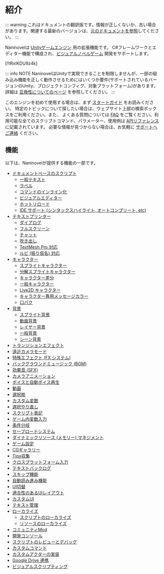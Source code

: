 # 紹介

::: warning
これはドキュメントの翻訳版です。情報が正しくないか、古い場合があります。関連する最新のバージョンは、[元のドキュメントを参照](/guide/)してください。
:::

Naninovelは [Unityゲームエンジン](https://unity.com/ja) 用の拡張機能です。 C#フレームワークとエディター機能で構成され、[ビジュアルノベルゲーム](https://ja.wikipedia.org/wiki/%E3%83%93%E3%82%B8%E3%83%A5%E3%82%A2%E3%83%AB%E3%83%8E%E3%83%99%E3%83%AB) 開発をサポートします。

[!!lRxIKDU9z4k]

::: info NOTE
NaninovelはUnityで実現できることを制限しませんが、一部の組み込み機能を正しく動作させるためにはいくつか要件(サポートされているバージョンのUnity、プロジェクトコンフィグ、対象プラットフォーム)があります。詳細は [互換性についてのページ](/ja/guide/compatibility) を参照してください。
:::

このエンジンを初めて使用する場合は、まず [スタートガイド](/ja/guide/getting-started) をお読みください。
特定のトピックについて探したい場合は、ウェブサイト上部の検索ボックスをご利用ください。また、
よくある質問については [FAQ](/ja/faq/) をご覧ください。利用可能な全てのスクリプトコマンド、パラメーター、使用例は [APIリファレンス](/ja/api/)に記載されています。 必要な情報が見つからない場合は、お気軽に [サポートへご連絡](/ja/support/#開発者向けサポート) ください。

## 機能

以下は、Naninovelが提供する機能の一部です。

* [ドキュメントベースのスクリプト](/ja/guide/naninovel-scripts)
  * [一般テキスト](/ja/guide/naninovel-scripts#一般テキスト)
  * [ラベル](/ja/guide/naninovel-scripts#ラベル)
  * [コマンドのインライン化](/ja/guide/naninovel-scripts#コマンドのインライン化)
  * [ビジュアルエディター](/ja/guide/naninovel-scripts#ビジュアルエディター)
  * [ホットリロード](/ja/guide/naninovel-scripts#ホットリロード)
  * [IDE サポート (シンタックスハイライト, オートコンプリート, etc)](/ja/guide/naninovel-scripts#ide-サポート)
* [テキストプリンター](/ja/guide/text-printers)
  * [ダイアログ](/ja/guide/text-printers#ダイアログプリンター)
  * [フルスクリーン](/ja/guide/text-printers#フルスクリーンプリンター)
  * [チャット](/ja/guide/text-printers#チャットプリンター)
  * [吹き出し](/ja/guide/text-printers#吹き出しプリンター)
  * [TextMesh Pro 対応](/ja/guide/text-printers.html#textmesh-pro)
  * [ルビ (振り仮名) 対応](/ja/guide/text-printers.html#テキストスタイル)
* [キャラクター](/ja/guide/characters)
  * [スプライトキャラクター](/ja/guide/characters#スプライトキャラクター)
  * [分解スプライトキャラクター](/ja/guide/characters#分解スプライトキャラクター)
  * [キャラクター差分](/ja/guide/characters#キャラクター差分)
  * [一般キャラクター](/ja/guide/characters#一般キャラクター)
  * [Live2D キャラクター](/ja/guide/characters#live2d-キャラクター)
  * [キャラクター専用メッセージカラー](/ja/guide/characters#メッセージカラー)
  * [口パク](/ja/guide/characters#口パク)
* [背景](/ja/guide/backgrounds)
  * [スプライト背景](/ja/guide/backgrounds#スプライト背景)
  * [動画背景](/ja/guide/backgrounds#動画背景)
  * [レイヤー背景](/ja/guide/backgrounds#レイヤー背景)
  * [一般背景](/ja/guide/backgrounds#一般背景)
  * [シーン背景](/ja/guide/backgrounds#シーン背景)
* [トランジションエフェクト](/ja/guide/transition-effects)
* [遠近カメラモード](https://youtu.be/rC6C9mA7Szw)
* [特殊エフェクト (FX システム)](/ja/guide/special-effects)
* [バックグラウンドミュージック (BGM)](/ja/guide/audio#バックグラウンドミュージック)
* [効果音 (SFX)](/ja/guide/audio#効果音)
* [カメラアニメーション](/ja/api/#カメラ)
* [ボイスと自動ボイス再生](/ja/guide/voicing)
* [動画](/ja/guide/movies)
* [選択肢](/ja/guide/choices)
* [カスタム変数](/ja/guide/custom-variables)
* [選択やり直し](https://youtu.be/HJnOoUrqHis)
* [スクリプト表記](/ja/guide/script-expressions)
* [ゲーム内変数入力](/ja/api/#入力)
* [条件分岐](/ja/api/#if)
* [セーブロードシステム](/ja/guide/save-load-system)
* [ダイナミックリソース (メモリー) マネジメント](https://youtu.be/cFikLjfeKyc)
* [ゲーム設定](/ja/guide/game-settings)
* [CGギャラリー](/ja/guide/unlockable-items#CGギャラリー)
* [Tips収集](/ja/guide/unlockable-items#tips)
* [クロスプラットフォーム入力](/ja/guide/input-processing)
* [テキストバックログ](/ja/guide/text-printers#テキストバックログ)
* [スキップ機能](/ja/guide/text-printers#スキップ機能)
* [自動読み進み機能](/ja/guide/text-printers#自動読み進み機能)
* [UI切替](/ja/guide/user-interface#UI切替)
* [適合性のあるUIレイアウト](/ja/guide/user-interface#適合性のあるUIレイアウト)
* [カスタムUI](/ja/guide/user-interface#カスタムUI)
* [テキスト管理](/ja/guide/managed-text)
* [ローカライズ](/ja/guide/localization)
  * [スクリプトのローカライズ](/ja/guide/localization#スクリプトのローカライズ)
  * [リソースのローカライズ](/ja/guide/localization#リソースのローカライズ)
* [コミュニティMod](/ja/guide/community-modding)
* [開発コンソール](/ja/guide/development-console)
* [スクリプトのレビューとデバッグ](/ja/guide/naninovel-scripts#スクリプトデバッグ)
* [カスタムコマンド](/ja/guide/custom-commands)
* [カスタムアクターの実装](/ja/guide/custom-actor-implementations)
* [Google Drive 連携](/ja/guide/resource-providers#google-drive)
* [ビジュアルスクリプティング](/ja/guide/visual-scripting)
